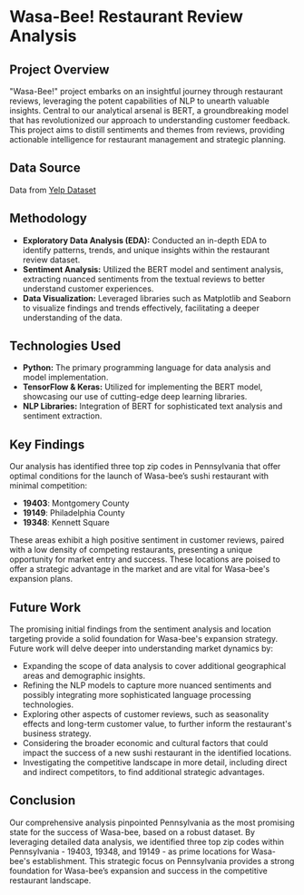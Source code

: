 # Wasa-Bee! Restaurant Review Analysis

## Project Overview
"Wasa-Bee!" project embarks on an insightful journey through restaurant reviews, leveraging the potent capabilities of NLP to unearth valuable insights. Central to our analytical arsenal is BERT, a groundbreaking model that has revolutionized our approach to understanding customer feedback. This project aims to distill sentiments and themes from reviews, providing actionable intelligence for restaurant management and strategic planning.

## Data Source
Data from [Yelp Dataset](https://www.yelp.com/dataset)

## Methodology
- **Exploratory Data Analysis (EDA):** Conducted an in-depth EDA to identify patterns, trends, and unique insights within the restaurant review dataset.
- **Sentiment Analysis:** Utilized the BERT model and sentiment analysis, extracting nuanced sentiments from the textual reviews to better understand customer experiences.
- **Data Visualization:** Leveraged libraries such as Matplotlib and Seaborn to visualize findings and trends effectively, facilitating a deeper understanding of the data.

## Technologies Used
- **Python:** The primary programming language for data analysis and model implementation.
- **TensorFlow & Keras:** Utilized for implementing the BERT model, showcasing our use of cutting-edge deep learning libraries.
- **NLP Libraries:** Integration of BERT for sophisticated text analysis and sentiment extraction.

## Key Findings
Our analysis has identified three top zip codes in Pennsylvania that offer optimal conditions for the launch of Wasa-bee’s sushi restaurant with minimal competition:
- **19403**: Montgomery County
- **19149**: Philadelphia County
- **19348**: Kennett Square

These areas exhibit a high positive sentiment in customer reviews, paired with a low density of competing restaurants, presenting a unique opportunity for market entry and success. These locations are poised to offer a strategic advantage in the market and are vital for Wasa-bee's expansion plans.

## Future Work
The promising initial findings from the sentiment analysis and location targeting provide a solid foundation for Wasa-bee's expansion strategy. Future work will delve deeper into understanding market dynamics by:
- Expanding the scope of data analysis to cover additional geographical areas and demographic insights.
- Refining the NLP models to capture more nuanced sentiments and possibly integrating more sophisticated language processing technologies.
- Exploring other aspects of customer reviews, such as seasonality effects and long-term customer value, to further inform the restaurant's business strategy.
- Considering the broader economic and cultural factors that could impact the success of a new sushi restaurant in the identified locations.
- Investigating the competitive landscape in more detail, including direct and indirect competitors, to find additional strategic advantages.


## Conclusion
Our comprehensive analysis pinpointed Pennsylvania as the most promising state for the success of Wasa-bee, based on a robust dataset. By leveraging detailed data analysis, we identified three top zip codes within Pennsylvania - 19403, 19348, and 19149 - as prime locations for Wasa-bee's establishment. This strategic focus on Pennsylvania provides a strong foundation for Wasa-bee’s expansion and success in the competitive restaurant landscape.
